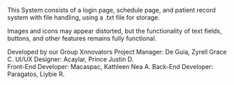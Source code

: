 This System consists of a login page, schedule page, and patient record system with file handling, using a .txt file for storage.

Images and icons may appear distorted, but the functionality of text fields, buttons, and other features remains fully functional.

Developed by our Group Xnnovators 
Project Manager: De Guia, Zyrell Grace C. 
UI/UX Designer: Acaylar, Prince Justin D.   
Front-End Developer: Macaspac, Kathleen Nea A. 
Back-End Developer: Paragatos, Liybie R. 
